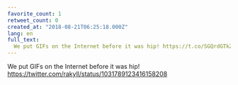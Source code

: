 ```yaml
---
favorite_count: 1
retweet_count: 0
created_at: "2018-08-21T06:25:18.000Z"
lang: en
full_text:
  We put GIFs on the Internet before it was hip! https://t.co/SGQrdGTkZ9
---
```


We put GIFs on the Internet before it was hip!
<https://twitter.com/rakyll/status/1031789123416158208>
